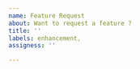 ```yaml
---
name: Feature Request
about: Want to request a feature ?
title: ''
labels: enhancement,
assigness: ''

---
```


